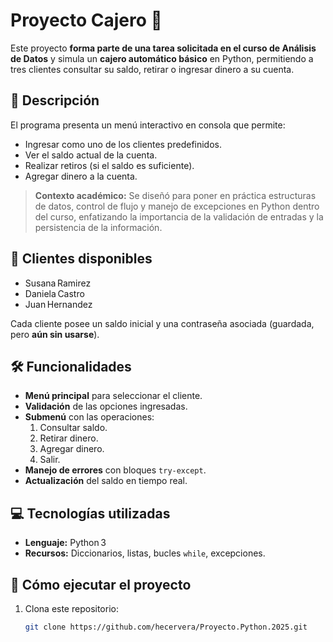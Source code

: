 # Proyecto Cajero 🏦

Este proyecto **forma parte de una tarea solicitada en el curso de Análisis de Datos** y simula un **cajero automático básico** en Python, permitiendo a tres clientes consultar su saldo, retirar o ingresar dinero a su cuenta.

## 📌 Descripción

El programa presenta un menú interactivo en consola que permite:

- Ingresar como uno de los clientes predefinidos.  
- Ver el saldo actual de la cuenta.  
- Realizar retiros (si el saldo es suficiente).  
- Agregar dinero a la cuenta.  

> **Contexto académico:** Se diseñó para poner en práctica estructuras de datos, control de flujo y manejo de excepciones en Python dentro del curso, enfatizando la importancia de la validación de entradas y la persistencia de la información.

## 👤 Clientes disponibles

- Susana Ramirez  
- Daniela Castro  
- Juan Hernandez  

Cada cliente posee un saldo inicial y una contraseña asociada (guardada, pero **aún sin usarse**).

## 🛠️ Funcionalidades

- **Menú principal** para seleccionar el cliente.  
- **Validación** de las opciones ingresadas.  
- **Submenú** con las operaciones:  
  1. Consultar saldo.  
  2. Retirar dinero.  
  3. Agregar dinero.  
  0. Salir.  
- **Manejo de errores** con bloques `try‑except`.  
- **Actualización** del saldo en tiempo real.

## 💻 Tecnologías utilizadas

- **Lenguaje:** Python 3  
- **Recursos:** Diccionarios, listas, bucles `while`, excepciones.

## 🚀 Cómo ejecutar el proyecto

1. Clona este repositorio:

   ```bash
   git clone https://github.com/hecervera/Proyecto.Python.2025.git
